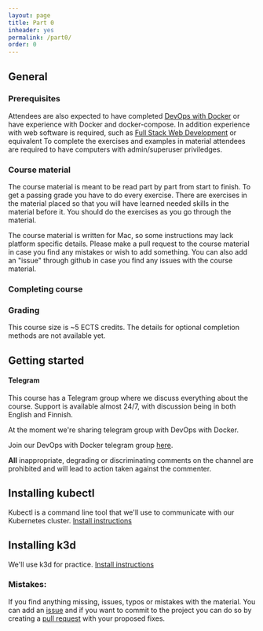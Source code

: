 ```yaml
---
layout: page
title: Part 0
inheader: yes
permalink: /part0/
order: 0
---
```


## General

### Prerequisites

Attendees are also expected to have completed [DevOps with Docker](https://devopswithdocker.com) or have experience with Docker and docker-compose.
In addition experience with web software is required, such as [Full Stack Web Development](https://fullstackopen.com/en/) or equivalent
To complete the exercises and examples in material attendees are required to have computers with admin/superuser priviledges.

### Course material

The course material is meant to be read part by part from start to finish. To get a passing grade you have to do every exercise. There are exercises in the material placed so that you will have learned needed skills in the material before it. You should do the exercises as you go through the material.

The course material is written for Mac, so some instructions may lack platform specific details. Please make a pull request to the course material in case you find any mistakes or wish to add something. You can also add an "issue" through github in case you find any issues with the course material.

### Completing course

### Grading

This course size is ~5 ECTS credits. The details for optional completion methods are not available yet.

## Getting started

#### Telegram

This course has a Telegram group where we discuss everything about the course. Support is available almost 24/7, with discussion being in both English and Finnish.

At the moment we're sharing telegram group with DevOps with Docker.

Join our DevOps with Docker telegram group [here](https://t.me/joinchat/HIg2vhI6xgyrWhVvJ7eiiA).

**All** inappropriate, degrading or discriminating comments on the channel are prohibited and will lead to action taken against the commenter.

## Installing kubectl

Kubectl is a command line tool that we'll use to communicate with our Kubernetes cluster. [Install instructions](https://kubernetes.io/docs/tasks/tools/install-kubectl/)

## Installing k3d

We'll use k3d for practice. [Install instructions](https://github.com/rancher/k3d)

### Mistakes:

If you find anything missing, issues, typos or mistakes with the material. You can add an [issue](https://github.com/kubernetes-hy/kubernetes-hy.github.io/issues) and if you want to commit to the project you can do so by creating a [pull request](https://github.com/kubernetes-hy/kubernetes-hy.github.io/pulls) with your proposed fixes.
